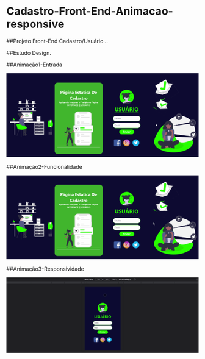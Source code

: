 # Cadastro-Front-End-Animacao-responsive

##Projeto Front-End Cadastro/Usuário...

##Estudo Design.

##Animação1-Entrada

![Animação1](https://github.com/Vavatrewq/Cadastro-Front-End-Animacao-responsive/blob/master/Assets/Gif/Gif1.gif)

##Animação2-Funcionalidade

![Animação2](https://github.com/Vavatrewq/Cadastro-Front-End-Animacao-responsive/blob/master/Assets/Gif/Gif3.gif)

##Animação3-Responsividade

![Animação3](https://github.com/Vavatrewq/Cadastro-Front-End-Animacao-responsive/blob/master/Assets/Gif/Gif2.gif)
